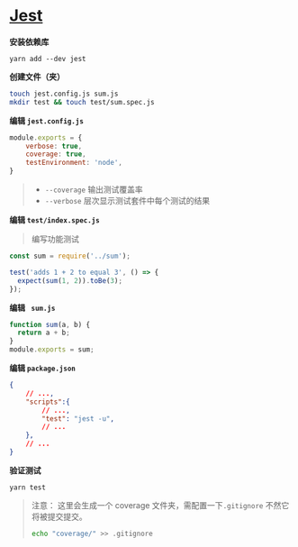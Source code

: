 # [Jest](https://jestjs.io/docs/en/getting-started)

**安装依赖库**

```shell
yarn add --dev jest
```

**创建文件（夹）**

```bash
touch jest.config.js sum.js
mkdir test && touch test/sum.spec.js
```

**编辑 `jest.config.js`**

```javascript
module.exports = {  
    verbose: true,
    coverage: true,
    testEnvironment: 'node',
}
```

> - `--coverage` 输出测试覆盖率
> - `--verbose` 层次显示测试套件中每个测试的结果

**编辑 `test/index.spec.js`**

> 编写功能测试

```typescript
const sum = require('../sum');

test('adds 1 + 2 to equal 3', () => {
  expect(sum(1, 2)).toBe(3);
});
```

**编辑 ` sum.js`**

```typescript
function sum(a, b) {
  return a + b;
}
module.exports = sum;
```

**编辑 `package.json`**

```json
{
    // ...,
    "scripts":{
        // ...,
        "test": "jest -u",
        // ...
    },
    // ...
}
```

**验证测试**

```
yarn test  
```

>  注意： 这里会生成一个 coverage 文件夹，需配置一下`.gitignore` 不然它将被提交提交。
>
>  ```bash
>  echo "coverage/" >> .gitignore
>  ```

